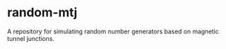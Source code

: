 # random-mtj
A repository for simulating random number generators based on magnetic tunnel junctions.
